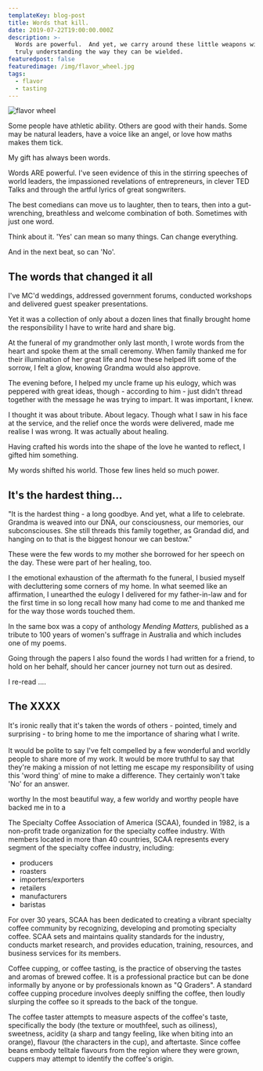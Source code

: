 ```yaml
---
templateKey: blog-post
title: Words that kill.
date: 2019-07-22T19:00:00.000Z
description: >-
  Words are powerful.  And yet, we carry around these little weapons without
  truly understanding the way they can be wielded.  
featuredpost: false
featuredimage: /img/flavor_wheel.jpg
tags:
  - flavor
  - tasting
---
```

![flavor wheel](/img/flavor_wheel.jpg)

Some people have athletic ability. Others are good with their hands. Some may be natural leaders, have a voice like an angel, or love how maths makes them tick.

My gift has always been words. 

Words ARE powerful. I've seen evidence of this in the stirring speeches of world leaders, the impassioned revelations of entrepreneurs, in clever TED Talks and through the artful lyrics of great songwriters.

The best comedians can move us to laughter, then to tears, then into a gut-wrenching, breathless and welcome combination of both. Sometimes with just one word.

Think about it. 'Yes' can mean so many things. Can change everything. 

And in the next beat, so can 'No'. 



## The words that changed it all

I've MC'd weddings, addressed government forums, conducted workshops and delivered guest speaker presentations. 

Yet it was a collection of only about a dozen lines that finally brought home the responsibility I have to write hard and share big.  

At the funeral of my grandmother only last month, I wrote words from the heart and spoke them at the small ceremony.  When family thanked me for their illumination of her great life and how these helped lift some of the sorrow, I felt a glow, knowing Grandma would also approve. 

The evening before, I helped my uncle frame up his eulogy, which was peppered with great ideas, though - according to him - just didn't thread together with the message he was trying to impart. It was important, I knew. 

I thought it was about tribute. About legacy. Though what I saw in his face at the service, and the relief once the words were delivered, made me realise I was wrong. It was actually about healing. 

Having crafted his words into the shape of the love he wanted to reflect, I gifted him something.

My words shifted his world. Those few lines held so much power. 



## It's the hardest thing...

"It is the hardest thing - a long goodbye. And yet, what a life to celebrate. Grandma is weaved into our DNA, our consciousness, our memories, our subconsciouses. She still threads this family together, as Grandad did, and hanging on to that is the biggest honour we can bestow."

These were the few words to my mother she borrowed for her speech on the day.  These were part of her healing, too.

I the emotional exhaustion of the aftermath fo the funeral, I busied myself with decluttering some corners of my home. In what seemed like an affirmation, I unearthed the eulogy I delivered for my father-in-law and for the first time in so long recall how many had come to me and thanked me for the way those words touched them. 

In the same box was a copy of anthology _Mending Matters,_ published as a tribute to 100 years of women's suffrage in Australia and which includes one of my poems.

Going through the papers I also found the words I had written for a friend, to hold on her behalf, should her cancer journey not turn out as desired. 

I re-read ....





## The XXXX

It's ironic really that it's taken the words of others - pointed, timely and surprising - to bring home to me the importance of sharing what I write. \
\
It would be polite to say I've felt compelled by a few wonderful and worldly people to share more of my work.  It would be more truthful to say that they're making a mission of not letting me escape my responsibility of using this 'word thing' of mine to make a difference. They certainly won't take 'No' for an answer. 









worthy In the most beautiful way, a few worldy and worthy people have backed me in to a 





The Specialty Coffee Association of America (SCAA), founded in 1982, is a non-profit trade organization for the specialty coffee industry. With members located in more than 40 countries, SCAA represents every segment of the specialty coffee industry, including:

* producers
* roasters
* importers/exporters
* retailers
* manufacturers
* baristas

For over 30 years, SCAA has been dedicated to creating a vibrant specialty coffee community by recognizing, developing and promoting specialty coffee. SCAA sets and maintains quality standards for the industry, conducts market research, and provides education, training, resources, and business services for its members.

Coffee cupping, or coffee tasting, is the practice of observing the tastes and aromas of brewed coffee. It is a professional practice but can be done informally by anyone or by professionals known as "Q Graders". A standard coffee cupping procedure involves deeply sniffing the coffee, then loudly slurping the coffee so it spreads to the back of the tongue.

The coffee taster attempts to measure aspects of the coffee's taste, specifically the body (the texture or mouthfeel, such as oiliness), sweetness, acidity (a sharp and tangy feeling, like when biting into an orange), flavour (the characters in the cup), and aftertaste. Since coffee beans embody telltale flavours from the region where they were grown, cuppers may attempt to identify the coffee's origin.
